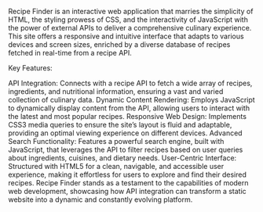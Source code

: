 Recipe Finder is an interactive web application that marries the simplicity of HTML, the styling prowess of CSS, and the interactivity of JavaScript with the power of external APIs to deliver a comprehensive culinary experience. This site offers a responsive and intuitive interface that adapts to various devices and screen sizes, enriched by a diverse database of recipes fetched in real-time from a recipe API.

Key Features:

API Integration: Connects with a recipe API to fetch a wide array of recipes, ingredients, and nutritional information, ensuring a vast and varied collection of culinary data.
Dynamic Content Rendering: Employs JavaScript to dynamically display content from the API, allowing users to interact with the latest and most popular recipes.
Responsive Web Design: Implements CSS3 media queries to ensure the site’s layout is fluid and adaptable, providing an optimal viewing experience on different devices.
Advanced Search Functionality: Features a powerful search engine, built with JavaScript, that leverages the API to filter recipes based on user queries about ingredients, cuisines, and dietary needs.
User-Centric Interface: Structured with HTML5 for a clean, navigable, and accessible user experience, making it effortless for users to explore and find their desired recipes.
Recipe Finder stands as a testament to the capabilities of modern web development, showcasing how API integration can transform a static website into a dynamic and constantly evolving platform.

